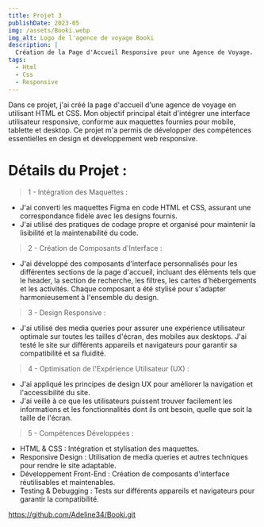 ```yaml
---
title: Projet 3
publishDate: 2023-05
img: /assets/Booki.webp
img_alt: Logo de l'agence de voyage Booki
description: |
  Création de la Page d'Accueil Responsive pour une Agence de Voyage.
tags:
  - Html
  - Css
  - Responsive
---
```


 Dans ce projet, j'ai créé la page d'accueil d'une agence de voyage en utilisant HTML et CSS. Mon objectif principal était d'intégrer une interface utilisateur responsive, conforme aux maquettes fournies pour mobile, tablette et desktop. Ce projet m'a permis de développer des compétences essentielles en design et développement web responsive.

# Détails du Projet :

> 1 - Intégration des Maquettes :

- J'ai converti les maquettes Figma en code HTML et CSS, assurant une correspondance fidèle avec les designs fournis.
- J'ai utilisé des pratiques de codage propre et organisé pour maintenir la lisibilité et la maintenabilité du code.

> 2 - Création de Composants d'Interface :

- J'ai développé des composants d'interface personnalisés pour les différentes sections de la page d'accueil, incluant des éléments tels que le header, la section de recherche, les filtres, les cartes d'hébergements et les activités.
Chaque composant a été stylisé pour s'adapter harmonieusement à l'ensemble du design.

> 3 - Design Responsive :

- J'ai utilisé des media queries pour assurer une expérience utilisateur optimale sur toutes les tailles d'écran, des mobiles aux desktops.
J'ai testé le site sur différents appareils et navigateurs pour garantir sa compatibilité et sa fluidité.

> 4 - Optimisation de l'Expérience Utilisateur (UX) :

- J'ai appliqué les principes de design UX pour améliorer la navigation et l'accessibilité du site.
- J'ai veillé à ce que les utilisateurs puissent trouver facilement les informations et les fonctionnalités dont ils ont besoin, quelle que soit la taille de l'écran.

> 5 - Compétences Développées :

- HTML & CSS : Intégration et stylisation des maquettes.
- Responsive Design : Utilisation de media queries et autres techniques pour rendre le site adaptable.
- Développement Front-End : Création de composants d'interface réutilisables et maintenables.
- Testing & Debugging : Tests sur différents appareils et navigateurs pour garantir la compatibilité.

https://github.com/Adeline34/Booki.git